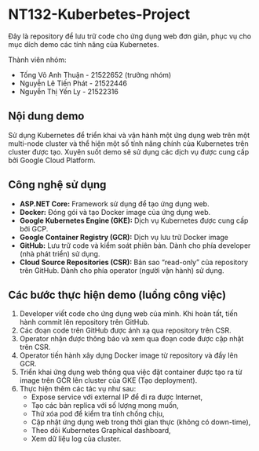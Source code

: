 # NT132-Kuberbetes-Project
Đây là repository để lưu trữ code cho ứng dụng web đơn giản, phục vụ cho mục dích demo các tính năng của Kubernetes.

Thành viên nhóm:
- Tống Võ Anh Thuận - 21522652 (trưởng nhóm)
- Nguyễn Lê Tiến Phát - 21522446
- Nguyễn Thị Yến Ly - 21522316
## Nội dung demo
Sử dụng Kubernetes để triển khai và vận hành một ứng dụng web trên một multi-node cluster và thể hiện một số tính năng chính của Kubernetes trên cluster được tạo. Xuyên suốt demo sẽ sử dụng các dịch vụ được cung cấp bởi Google Cloud Platform.
## Công nghệ sử dụng
-	**ASP.NET Core:** Framework sử dụng để tạo ứng dụng web. 
-	**Docker:** Đóng gói và tạo Docker image của ứng dụng web.
-	**Google Kubernetes Engine (GKE):** Dịch vụ Kubernetes được cung cấp bởi GCP. 
-	**Google Container Registry (GCR):** Dịch vụ lưu trữ Docker image 
-	**GitHub:** Lưu trữ code và kiểm soát phiên bản. Dành cho phía developer (nhà phát triển) sử dụng.
-	**Cloud Source Repositories (CSR):** Bản sao “read-only” của repository trên GitHub. Dành cho phía operator (người vận hành) sử dụng.

## Các bước thực hiện demo (luồng công việc)
1.	Developer viết code cho ứng dụng web của mình. Khi hoàn tất, tiến hành commit lên repository trên GitHub.
2.	Các đoạn code trên GitHub được ánh xạ qua repository trên CSR.
3.	Operator nhận được thông báo và xem qua đoạn code được cập nhật trên CSR.
4.	Operator tiến hành xây dựng Docker image từ repository và đẩy lên GCR.
5.	Triển khai ứng dụng web thông qua việc đặt container được tạo ra từ image trên GCR lên cluster của GKE (Tạo deployment).
6.	Thực hiện thêm các tác vụ như sau:
    -	Expose service với external IP để đi ra được Internet,
    -   Tạo các bản replica với số lượng mong muốn,
    - Thử xóa pod để kiểm tra tính chống chịu,
    - Cập nhật ứng dụng web trong thời gian thực (không có down-time),
    - Theo dõi Kubernetes Graphical dashboard,
    - Xem dữ liệu log của cluster.

